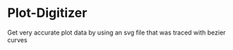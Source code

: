 # Plot-Digitizer
Get very accurate plot data by using an svg file that was traced with bezier curves
